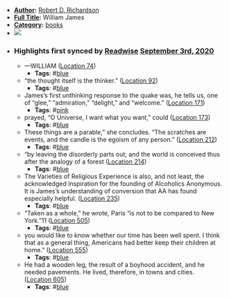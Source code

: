 - **[Author](<Author.md>):** [Robert D. Richardson](<Robert D. Richardson.md>)
- **[Full Title](<Full Title.md>):** William James
- **[Category](<Category.md>):** [books](<books.md>)
- ![](https://images-na.ssl-images-amazon.com/images/I/51DFRK6cjjL._SL400_.jpg)
- ### Highlights first synced by [Readwise](<Readwise.md>) [September 3rd, 2020](<September 3rd, 2020.md>)
    - —WILLIAM ([Location 74](https://readwise.io/to_kindle?action=open&asin=B00CNVPEXM&location=74))
        - **Tags**: #[blue](<blue.md>)
    - “the thought itself is the thinker.” ([Location 92](https://readwise.io/to_kindle?action=open&asin=B00CNVPEXM&location=92))
        - **Tags**: #[blue](<blue.md>)
    - James’s first unthinking response to the quake was, he tells us, one of “glee,” “admiration,” “delight,” and “welcome.” ([Location 171](https://readwise.io/to_kindle?action=open&asin=B00CNVPEXM&location=171))
        - **Tags**: #[pink](<pink.md>)
    - prayed, “O Universe, I want what you want,” could ([Location 173](https://readwise.io/to_kindle?action=open&asin=B00CNVPEXM&location=173))
        - **Tags**: #[blue](<blue.md>)
    - These things are a parable,” she concludes. “The scratches are events, and the candle is the egoism of any person.” ([Location 212](https://readwise.io/to_kindle?action=open&asin=B00CNVPEXM&location=212))
        - **Tags**: #[blue](<blue.md>)
    - “by leaving the disorderly parts out; and the world is conceived thus after the analogy of a forest ([Location 214](https://readwise.io/to_kindle?action=open&asin=B00CNVPEXM&location=214))
        - **Tags**: #[blue](<blue.md>)
    - The Varieties of Religious Experience is also, and not least, the acknowledged inspiration for the founding of Alcoholics Anonymous. It is James’s understanding of conversion that AA has found especially helpful. ([Location 235](https://readwise.io/to_kindle?action=open&asin=B00CNVPEXM&location=235))
        - **Tags**: #[blue](<blue.md>)
    - “Taken as a whole,” he wrote, Paris “is not to be compared to New York.”11 ([Location 505](https://readwise.io/to_kindle?action=open&asin=B00CNVPEXM&location=505))
        - **Tags**: #[blue](<blue.md>)
    - you would like to know whether our time has been well spent. I think that as a general thing, Americans had better keep their children at home.” ([Location 555](https://readwise.io/to_kindle?action=open&asin=B00CNVPEXM&location=555))
        - **Tags**: #[blue](<blue.md>)
    - He had a wooden leg, the result of a boyhood accident, and he needed pavements. He lived, therefore, in towns and cities. ([Location 605](https://readwise.io/to_kindle?action=open&asin=B00CNVPEXM&location=605))
        - **Tags**: #[blue](<blue.md>)
